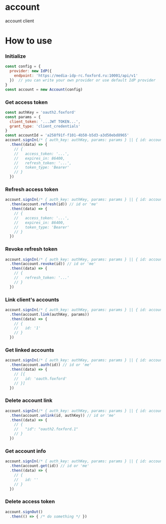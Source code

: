 # account
account client

# How to use
### Initialize
```javascript
const config = {
  provider: new IdP({
    endpoint: 'https://media-idp-rc.foxford.ru:10001/api/v1'
  })  // you can write your own provider or use default IdP provider
}
const account = new Account(config)
```
### Get access token
```javascript
const authKey = 'oauth2.foxford'
const params = {
  client_token: '...JWT TOKEN...',
  grant_type: 'client_credentials'
}
const accountId = 'a258f91f-f101-4b50-b5d3-a3d50ebd8965'
account.signIn(/* { auth_key: authKey, params: params } || { id: accountId } || { refresh_token: '...JWT TOKEN...' } */)
  .then((data) => {
    // {
    //   access_token: '...',
    //   expires_in: 86400,
    //   refresh_token: '...',
    //   token_type: 'Bearer'
    // }
  })
```
### Refresh access token
```javascript
account.signIn(/* { auth_key: authKey, params: params } || { id: accountId } || { refresh_token: '...JWT TOKEN...' } */)
  .then(account.refresh(id)) // id or 'me'
  .then((data) => {
    // {
    //   access_token: '...',
    //   expires_in: 86400,
    //   token_type: 'Bearer' 
    // }
  })
```
### Revoke refresh token
```javascript
account.signIn(/* { auth_key: authKey, params: params } || { id: accountId } || { refresh_token: '...JWT TOKEN...' } */)
  .then(account.revoke(id)) // id or 'me'
  .then((data) => {
    // {
    //   refresh_token: '...'
    // }
  })
```
### Link client's accounts
```javascript
account.signIn(/* { auth_key: authKey, params: params } || { id: accountId } || { refresh_token: '...JWT TOKEN...' } */)
  .then(account.link(authKey, params))
  .then((data) => {
    // {
    //   id: '1'
    // }
  })
```
### Get linked accounts
```javascript
account.signIn(/* { auth_key: authKey, params: params } || { id: accountId } || { refresh_token: '...JWT TOKEN...' } */)
  .then(account.auth(id)) // id or 'me'
  .then((data) => {
    // [{
    //   id: 'oauth.foxford'
    // }]
  })
```
### Delete account link
```javascript
account.signIn(/* { auth_key: authKey, params: params } || { id: accountId } || { refresh_token: '...JWT TOKEN...' } */)
  .then(account.unlink(id, authKey)) // id or 'me'
  .then((data) => {
    // {
    //   "id": "oauth2.foxford.1"
    // }
  })
```
### Get account info
```javascript
account.signIn(/* { auth_key: authKey, params: params } || { id: accountId } || { refresh_token: '...JWT TOKEN...' } */)
  .then(account.get(id)) // id or 'me'
  .then((data) => {
    // {
    //   id: ''
    // }
  })
```
### Delete access token
```javascript
account.signOut()
  .then(() => { /* do something */ })
```

